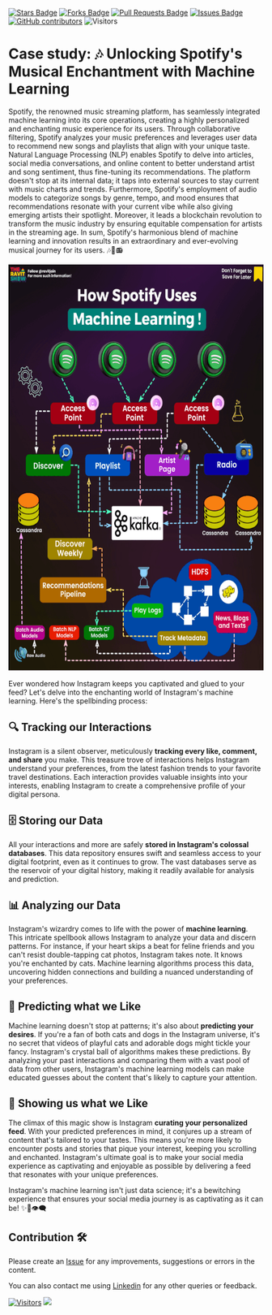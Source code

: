 <a href="https://github.com/drshahizan/BDM/stargazers"><img src="https://img.shields.io/github/stars/drshahizan/BDM" alt="Stars Badge"/></a>
<a href="https://github.com/drshahizan/BDM/network/members"><img src="https://img.shields.io/github/forks/drshahizan/BDM" alt="Forks Badge"/></a>
<a href="https://github.com/drshahizan/BDM/pulls"><img src="https://img.shields.io/github/issues-pr/drshahizan/BDM" alt="Pull Requests Badge"/></a>
<a href="https://github.com/drshahizan/BDM"><img src="https://img.shields.io/github/issues/drshahizan/BDM" alt="Issues Badge"/></a>
<a href="https://github.com/drshahizan/BDM/graphs/contributors"><img alt="GitHub contributors" src="https://img.shields.io/github/contributors/drshahizan/BDM?color=2b9348"></a>
![Visitors](https://api.visitorbadge.io/api/visitors?path=https%3A%2F%2Fgithub.com%2Fdrshahizan%2BDM&labelColor=%23d9e3f0&countColor=%23697689&style=flat)



# Case study: 🎶 Unlocking Spotify's Musical Enchantment with Machine Learning

Spotify, the renowned music streaming platform, has seamlessly integrated machine learning into its core operations, creating a highly personalized and enchanting music experience for its users. Through collaborative filtering, Spotify analyzes your music preferences and leverages user data to recommend new songs and playlists that align with your unique taste. Natural Language Processing (NLP) enables Spotify to delve into articles, social media conversations, and online content to better understand artist and song sentiment, thus fine-tuning its recommendations. The platform doesn't stop at its internal data; it taps into external sources to stay current with music charts and trends. Furthermore, Spotify's employment of audio models to categorize songs by genre, tempo, and mood ensures that recommendations resonate with your current vibe while also giving emerging artists their spotlight. Moreover, it leads a blockchain revolution to transform the music industry by ensuring equitable compensation for artists in the streaming age. In sum, Spotify's harmonious blend of machine learning and innovation results in an extraordinary and ever-evolving musical journey for its users. 🎶🤖📻

<p align="center">
<img src="../images/spotify.gif"  height="800" />
</p>

Ever wondered how Instagram keeps you captivated and glued to your feed? Let's delve into the enchanting world of Instagram's machine learning. Here's the spellbinding process:

## 🔍 **Tracking our Interactions**

Instagram is a silent observer, meticulously **tracking every like, comment, and share** you make. This treasure trove of interactions helps Instagram understand your preferences, from the latest fashion trends to your favorite travel destinations. Each interaction provides valuable insights into your interests, enabling Instagram to create a comprehensive profile of your digital persona.

## 🗄️ **Storing our Data**

All your interactions and more are safely **stored in Instagram's colossal databases**. This data repository ensures swift and seamless access to your digital footprint, even as it continues to grow. The vast databases serve as the reservoir of your digital history, making it readily available for analysis and prediction.

## 📊 **Analyzing our Data**

Instagram's wizardry comes to life with the power of **machine learning**. This intricate spellbook allows Instagram to analyze your data and discern patterns. For instance, if your heart skips a beat for feline friends and you can't resist double-tapping cat photos, Instagram takes note. It knows you're enchanted by cats. Machine learning algorithms process this data, uncovering hidden connections and building a nuanced understanding of your preferences.

## 🔮 **Predicting what we Like**

Machine learning doesn't stop at patterns; it's also about **predicting your desires**. If you're a fan of both cats and dogs in the Instagram universe, it's no secret that videos of playful cats and adorable dogs might tickle your fancy. Instagram's crystal ball of algorithms makes these predictions. By analyzing your past interactions and comparing them with a vast pool of data from other users, Instagram's machine learning models can make educated guesses about the content that's likely to capture your attention.

## 🎁 **Showing us what we Like**

The climax of this magic show is Instagram **curating your personalized feed**. With your predicted preferences in mind, it conjures up a stream of content that's tailored to your tastes. This means you're more likely to encounter posts and stories that pique your interest, keeping you scrolling and enchanted. Instagram's ultimate goal is to make your social media experience as captivating and enjoyable as possible by delivering a feed that resonates with your unique preferences.

Instagram's machine learning isn't just data science; it's a bewitching experience that ensures your social media journey is as captivating as it can be! ✨📱👁️‍🗨️

## Contribution 🛠️
Please create an [Issue](https://github.com/drshahizan/BDM/issues) for any improvements, suggestions or errors in the content.

You can also contact me using [Linkedin](https://www.linkedin.com/in/drshahizan/) for any other queries or feedback.

[![Visitors](https://api.visitorbadge.io/api/visitors?path=https%3A%2F%2Fgithub.com%2Fdrshahizan&labelColor=%23697689&countColor=%23555555&style=plastic)](https://visitorbadge.io/status?path=https%3A%2F%2Fgithub.com%2Fdrshahizan)
![](https://hit.yhype.me/github/profile?user_id=81284918)



